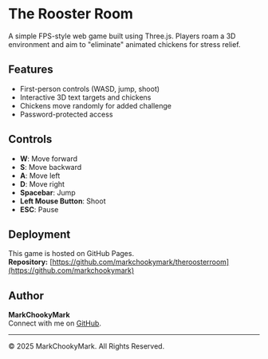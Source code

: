 # The Rooster Room

A simple FPS-style web game built using Three.js. Players roam a 3D environment and aim to "eliminate" animated chickens for stress relief.

## Features
- First-person controls (WASD, jump, shoot)
- Interactive 3D text targets and chickens
- Chickens move randomly for added challenge
- Password-protected access

## Controls
- **W**: Move forward  
- **S**: Move backward  
- **A**: Move left  
- **D**: Move right  
- **Spacebar**: Jump  
- **Left Mouse Button**: Shoot  
- **ESC**: Pause

## Deployment
This game is hosted on GitHub Pages.  
**Repository:** [https://github.com/markchookymark/theroosterroom](https://github.com/markchookymark)

## Author
**MarkChookyMark**  
Connect with me on [GitHub](https://github.com/markchookymark).

---
© 2025 MarkChookyMark. All Rights Reserved.
